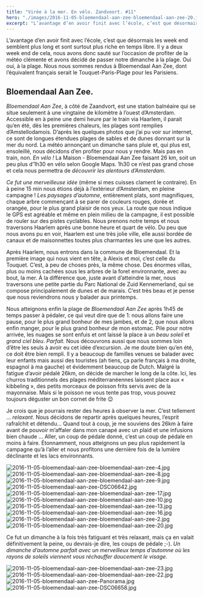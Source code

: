```yaml
---
title: "Virée à la mer. En vélo. Zandvoort. #11"
hero: "./images/2016-11-05-bloemendaal-aan-zee-bloemendaal-aan-zee-20.jpg"
excerpt: "L’avantage d’en avoir finit avec l’école, c’est que désormais les week end semblent plus long et sont surtout plus riche en temps libre. Il y a deux week end de cela, nous avons donc sauté sur l’occasion de profiter de la météo clémente et avons décidé de passer notre dimanche à la plage. Oui oui,"
---
```

L’avantage d’en avoir finit avec l’école, c’est que désormais les week end semblent plus long et sont surtout plus riche en temps libre. Il y a deux week end de cela, nous avons donc sauté sur l’occasion de profiter de la météo clémente et avons décidé de passer notre dimanche à la plage. Oui oui, à la plage. Nous nous sommes rendus à Bloemendaal Aan Zee, dont l’équivalent français serait le Touquet-Paris-Plage pour les Parisiens.

## Bloemendaal Aan Zee.

_Bloemendaal Aan Zee_, à côté de Zaandvort, est une station balnéaire qui se situe seulement à une vingtaine de kilomètre à l’ouest d’Amsterdam. Accessible en à peine une demi heure par le train via Haarlem, il parait qu’en été, dès les premières chaleurs, les plages sont remplies d’Amstellodamois. D’après les quelques photos que j’ai pu voir sur internet, ce sont de longues étendues plages de sables et de dunes donnant sur la mer du nord. La météo annonçant un dimanche sans pluie et, qui plus est, ensoleillé, nous décidons d’en profiter pour nous y rendre. Mais pas en train, non. _En vélo !_ La Maison - Bloemendaal Aan Zee faisant 26 km, soit un peu plus d’1h30 en vélo selon Google Maps. 1h30 ce n’est pas grand chose et cela nous permettra de _découvrir les alentours d’Amsterdam_.

_Ce fut une merveilleuse idée_ (même si mes cuisses clament le contraire). En à peine 15 min nous étions déjà à l’extérieur d’Amsterdam, en pleine campagne ! _Les paysages d’automne_, entièrement plats, sont magnifiques, chaque arbre commençant à se parer de couleurs rouges, dorée et orangée, pour le plus grand plaisir de nos yeux. La route que nous indique le GPS est agréable et même en plein milieu de la campagne, il est possible de rouler sur des pistes cyclables. Nous prenons notre temps et nous traversons Haarlem après une bonne heure et quart de vélo. Du peu que nous avons pu en voir, Haarlem est une très jolie ville, elle aussi bordée de canaux et de maisonnettes toutes plus charmantes les une que les autres.

Après Haarlem, nous entrons dans la commune de Bloemendaal. Et la première image qui nous vient en tête, à Alexis et moi, c’est celle du Touquet. C’est, à peu de choses près, la même chose. Des énormes villas, plus ou moins cachées sous les arbres de la foret environnante, avec au bout, la mer. À la différence que, juste avant d’atteindre la mer, nous traversons une petite partie du Parc National de Zuid Kennemerland, qui se compose principalement de dunes et de marais. C’est très beau et je pense que nous reviendrons nous y balader aux printemps.

Nous atteignons enfin la plage de _Bloemendaal Aan Zee_ après 1h45 de temps passer à pédaler, ce qui veut dire que de 1: nous allons faire une pause, pour le plus grand bonheur de mes jambes, et de 2, que nous allons enfin manger, pour le plus grand bonheur de mon estomac. Pile pour notre arrivée, les nuages se sont enfuis et ont laissé la place à un _beau soleil_ et _grand ciel bleu_. _Parfait._ Nous découvrons aussi que nous sommes loin d’être les seuls à avoir eu cet idée d’excursion. Je me doute bien qu’en été, ce doit être bien rempli. Il y a beaucoup de familles venues se balader avec leur enfants mais aussi des touristes (ah tiens, ça parle français à ma droite, espagnol à ma gauche) et évidemment beaucoup de Dutch. Malgré la fatigue d’avoir pédalé 26km, on décide de marcher le long de la côte. Ici, les churros traditionnels des plages méditerranéennes laissent place aux « kibbeling », des petits morceaux de poisson frits servis avec de la mayonnaise. Mais si le poisson ne vous tente pas trop, vous pouvez toujours déguster un bon cornet de frite 😉

Je crois que je pourrais rester des heures à observer la mer. C’est tellement ... _relaxant_. Nous décidons de repartir après quelques heures, l’esprit rafraîchit et détendu... Quand tout à coup, je me souviens des 26km à faire avant de pouvoir m’affaler dans mon canapé avec un plaid et une infusions bien chaude ... Aller, un coup de pédale donné, c’est un coup de pédale en moins à faire. Étonnamment, nous atteignons un peu plus rapidement la campagne qu’à l’aller et nous profitons une dernière fois de la lumière déclinante et les lacs environnants.

<div class="gallery">
<img alt="2016-11-05-bloemendaal-aan-zee-bloemendaal-aan-zee-4.jpg" src="./images/2016-11-05-bloemendaal-aan-zee-bloemendaal-aan-zee-4.jpg">
<img alt="2016-11-05-bloemendaal-aan-zee-bloemendaal-aan-zee-8.jpg" src="./images/2016-11-05-bloemendaal-aan-zee-bloemendaal-aan-zee-8.jpg">
<img alt="2016-11-05-bloemendaal-aan-zee-bloemendaal-aan-zee-9.jpg" src="./images/2016-11-05-bloemendaal-aan-zee-bloemendaal-aan-zee-9.jpg">
<img alt="2016-11-05-bloemendaal-aan-zee-DSC06642.jpg" src="./images/2016-11-05-bloemendaal-aan-zee-DSC06642.jpg">
</div>

<div class="gallery">
<img alt="2016-11-05-bloemendaal-aan-zee-bloemendaal-aan-zee-17.jpg" src="./images/2016-11-05-bloemendaal-aan-zee-bloemendaal-aan-zee-17.jpg">
<img alt="2016-11-05-bloemendaal-aan-zee-bloemendaal-aan-zee-10.jpg" src="./images/2016-11-05-bloemendaal-aan-zee-bloemendaal-aan-zee-10.jpg">
<img alt="2016-11-05-bloemendaal-aan-zee-bloemendaal-aan-zee-13.jpg" src="./images/2016-11-05-bloemendaal-aan-zee-bloemendaal-aan-zee-13.jpg">
<img alt="2016-11-05-bloemendaal-aan-zee-bloemendaal-aan-zee-16.jpg" src="./images/2016-11-05-bloemendaal-aan-zee-bloemendaal-aan-zee-16.jpg">
<img alt="2016-11-05-bloemendaal-aan-zee-bloemendaal-aan-zee-2.jpg" src="./images/2016-11-05-bloemendaal-aan-zee-bloemendaal-aan-zee-2.jpg">
<img alt="2016-11-05-bloemendaal-aan-zee-bloemendaal-aan-zee-20.jpg" src="./images/2016-11-05-bloemendaal-aan-zee-bloemendaal-aan-zee-20.jpg">
</div>

Ce fut un dimanche à la fois très fatiguant et très relaxant, mais ça en valait définitivement la peine, ou devrais-je dire, les coups de pédale ;-).
_Un dimanche d’automne parfait avec un merveilleux temps d’automne où les rayons de soleils viennent vous réchauffer doucement le visage._

<div class="gallery">
<img alt="2016-11-05-bloemendaal-aan-zee-bloemendaal-aan-zee-23.jpg" src="./images/2016-11-05-bloemendaal-aan-zee-bloemendaal-aan-zee-23.jpg">
<img alt="2016-11-05-bloemendaal-aan-zee-bloemendaal-aan-zee-22.jpg" src="./images/2016-11-05-bloemendaal-aan-zee-bloemendaal-aan-zee-22.jpg">
<img alt="2016-11-05-bloemendaal-aan-zee-Panorama.jpg" src="./images/2016-11-05-bloemendaal-aan-zee-Panorama.jpg">
<img alt="2016-11-05-bloemendaal-aan-zee-DSC06658.jpg" src="./images/2016-11-05-bloemendaal-aan-zee-DSC06658.jpg">
</div>

